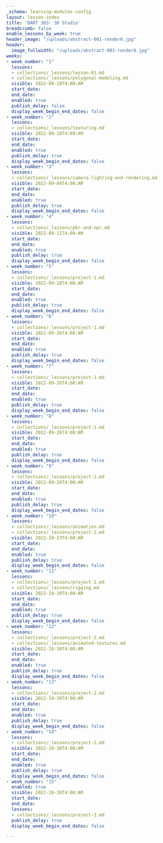 ```yaml
---
_schema: learning-modules-config
layout: lesson-index
title: 'DART 303: 3D Studio'
breadcrumb: false
enable_lessons_by_week: true
header_image: "/uploads/abstract-001-render6.jpg"
header:
  image_fullwidth: "/uploads/abstract-001-render6.jpg"
weeks:
- week_number: "1"
  lessons:
  - collections/_lessons/lesson-01.md
  - collections/_lessons/polygonal-modeling.md
  visible: 2022-08-28T4:00:AM
  start_date: 
  end_date: 
  enabled: true
  publish_delay: false
  display_week_begin_end_dates: false
- week_number: "2"
  lessons:
  - collections/_lessons/texturing.md
  visible: 2022-08-28T4:00:AM
  start_date: 
  end_date: 
  enabled: true
  publish_delay: true
  display_week_begin_end_dates: false
- week_number: "3"
  lessons:
  - collections/_lessons/camera-lighting-and-rendering.md
  visible: 2022-09-04T4:00:AM
  start_date: 
  end_date: 
  enabled: true
  publish_delay: true
  display_week_begin_end_dates: false
- week_number: "4"
  lessons:
  - collections/_lessons/pbr-and-npr.md
  visible: 2022-09-11T4:00:AM
  start_date: 
  end_date: 
  enabled: true
  publish_delay: true
  display_week_begin_end_dates: false
- week_number: "5"
  lessons:
  - collections/_lessons/project-1.md
  visible: 2022-09-18T4:00:AM
  start_date: 
  end_date: 
  enabled: true
  publish_delay: true
  display_week_begin_end_dates: false
- week_number: "6"
  lessons:
  - collections/_lessons/project-1.md
  visible: 2022-09-26T4:00:AM
  start_date: 
  end_date: 
  enabled: true
  publish_delay: true
  display_week_begin_end_dates: false
- week_number: "7"
  lessons:
  - collections/_lessons/project-1.md
  visible: 2022-09-26T4:00:AM
  start_date: 
  end_date: 
  enabled: true
  publish_delay: true
  display_week_begin_end_dates: false
- week_number: "8"
  lessons:
  - collections/_lessons/project-1.md
  visible: 2022-09-26T4:00:AM
  start_date: 
  end_date: 
  enabled: true
  publish_delay: true
  display_week_begin_end_dates: false
- week_number: "9"
  lessons:
  - collections/_lessons/project-1.md
  visible: 2022-09-26T4:00:AM
  start_date: 
  end_date: 
  enabled: true
  publish_delay: true
  display_week_begin_end_dates: false
- week_number: "10"
  lessons:
  - collections/_lessons/animation.md
  - collections/_lessons/project-2.md
  visible: 2022-10-23T4:00:AM
  start_date: 
  end_date: 
  enabled: true
  publish_delay: true
  display_week_begin_end_dates: false
- week_number: "11"
  lessons:
  - collections/_lessons/project-2.md
  - collections/_lessons/rigging.md
  visible: 2022-10-30T4:00:AM
  start_date: 
  end_date: 
  enabled: true
  publish_delay: true
  display_week_begin_end_dates: false
- week_number: "12"
  lessons:
  - collections/_lessons/project-2.md
  - collections/_lessons/animated-textures.md
  visible: 2022-10-30T4:00:AM
  start_date: 
  end_date: 
  enabled: true
  publish_delay: true
  display_week_begin_end_dates: false
- week_number: "13"
  lessons:
  - collections/_lessons/project-2.md
  visible: 2022-10-30T4:00:AM
  start_date: 
  end_date: 
  enabled: true
  publish_delay: true
  display_week_begin_end_dates: false
- week_number: "14"
  lessons:
  - collections/_lessons/project-2.md
  visible: 2022-10-30T4:00:AM
  start_date: 
  end_date: 
  enabled: true
  publish_delay: true
  display_week_begin_end_dates: false
- week_number: "15"
  enabled: true
  visible: 2022-10-30T4:00:AM
  start_date: 
  end_date: 
  lessons:
  - collections/_lessons/project-2.md
  publish_delay: true
  display_week_begin_end_dates: false

---
```

